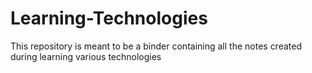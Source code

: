 # Learning-Technologies
This repository is meant to be a binder containing all the notes created during learning various technologies
